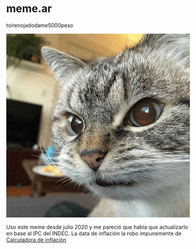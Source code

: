 # meme.ar
toirenojadodame5000peso

![toirenojadodame5000peso](cat.png)


Uso este meme desde julio 2020 y me pareció que había que actualizarlo en base al IPC del INDEC. 
La data de inflación la robo impunemente de [Calculadora de inflación](https://calculadoradeinflacion.com/)

